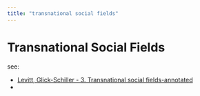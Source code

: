 ```yaml
---
title: "transnational social fields"
---
```


# Transnational Social Fields

see: 
- [Levitt, Glick-Schiller - 3. Transnational social fields-annotated](Attachments/PDFs/Levitt,%20Glick-Schiller%20-%203.%20Transnational%20social%20fields-annotated.pdf)
- 